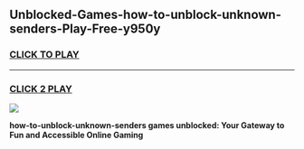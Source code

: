 
## Unblocked-Games-how-to-unblock-unknown-senders-Play-Free-y950y
<h3>
<a href="https://premium76.site?title=how-to-unblock-unknown-senders&ref=10A">CLICK TO PLAY</a></h3>
<hr>

<h3>
<a href="https://premium76.site?title=how-to-unblock-unknown-senders&ref=10A">CLICK 2 PLAY</a>
  
</h3>

<a href="https://premium76.site?title=how-to-unblock-unknown-senders&ref=10A"><img src="https://clearcache.store/games.png"></a>


**how-to-unblock-unknown-senders games unblocked: Your Gateway to Fun and Accessible Online Gaming**
